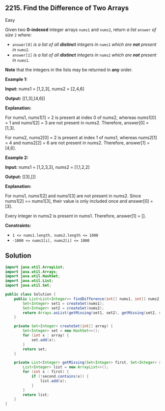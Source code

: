 ## 2215\. Find the Difference of Two Arrays

Easy

Given two **0-indexed** integer arrays `nums1` and `nums2`, return _a list_ `answer` _of size_ `2` _where:_

*   `answer[0]` _is a list of all **distinct** integers in_ `nums1` _which are **not** present in_ `nums2`_._
*   `answer[1]` _is a list of all **distinct** integers in_ `nums2` _which are **not** present in_ `nums1`.

**Note** that the integers in the lists may be returned in **any** order.

**Example 1:**

**Input:** nums1 = [1,2,3], nums2 = [2,4,6]

**Output:** [[1,3],[4,6]]

**Explanation:**

For nums1, nums1[1] = 2 is present at index 0 of nums2, whereas nums1[0] = 1 and nums1[2] = 3 are not present in nums2. Therefore, answer[0] = [1,3].

For nums2, nums2[0] = 2 is present at index 1 of nums1, whereas nums2[1] = 4 and nums2[2] = 6 are not present in nums2. Therefore, answer[1] = [4,6].

**Example 2:**

**Input:** nums1 = [1,2,3,3], nums2 = [1,1,2,2]

**Output:** [[3],[]]

**Explanation:**

For nums1, nums1[2] and nums1[3] are not present in nums2. Since nums1[2] == nums1[3], their value is only included once and answer[0] = [3].

Every integer in nums2 is present in nums1. Therefore, answer[1] = []. 

**Constraints:**

*   `1 <= nums1.length, nums2.length <= 1000`
*   `-1000 <= nums1[i], nums2[i] <= 1000`

## Solution

```java
import java.util.ArrayList;
import java.util.Arrays;
import java.util.HashSet;
import java.util.List;
import java.util.Set;

public class Solution {
    public List<List<Integer>> findDifference(int[] nums1, int[] nums2) {
        Set<Integer> set1 = createSet(nums1);
        Set<Integer> set2 = createSet(nums2);
        return Arrays.asList(getMissing(set1, set2), getMissing(set2, set1));
    }

    private Set<Integer> createSet(int[] array) {
        Set<Integer> set = new HashSet<>();
        for (int x : array) {
            set.add(x);
        }
        return set;
    }

    private List<Integer> getMissing(Set<Integer> first, Set<Integer> second) {
        List<Integer> list = new ArrayList<>();
        for (int x : first) {
            if (!second.contains(x)) {
                list.add(x);
            }
        }
        return list;
    }
}
```